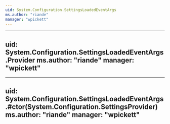 ```yaml
---
uid: System.Configuration.SettingsLoadedEventArgs
ms.author: "riande"
manager: "wpickett"
---
```


---
uid: System.Configuration.SettingsLoadedEventArgs.Provider
ms.author: "riande"
manager: "wpickett"
---

---
uid: System.Configuration.SettingsLoadedEventArgs.#ctor(System.Configuration.SettingsProvider)
ms.author: "riande"
manager: "wpickett"
---
